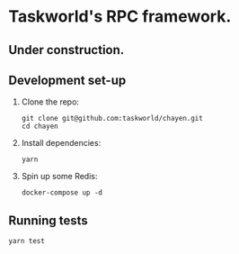 # Taskworld's RPC framework.

## Under construction.

## Development set-up

 1. Clone the repo:
    ```
    git clone git@github.com:taskworld/chayen.git
    cd chayen
    ```

 2. Install dependencies:
    ```
    yarn
    ```

 3. Spin up some Redis:
    ```
    docker-compose up -d
    ```

## Running tests

```
yarn test
```
